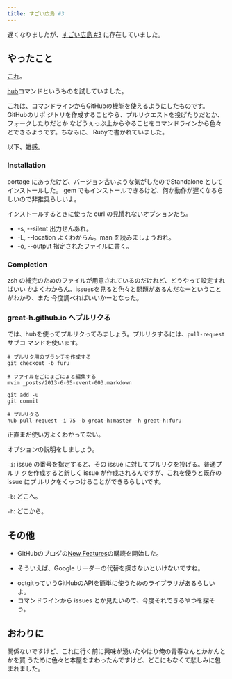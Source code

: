 ```yaml
---
title: すごい広島 #3
---
```


遅くなりましたが、[すごい広島 #3](http://great-h.github.io/events/event-003.html)
に存在していました。

やったこと
----------

[これ](https://github.com/great-h/great-h.github.io/issues/75)。

[hub](https://github.com/defunkt/hub)コマンドというものを試していました。

これは、コマンドラインからGitHubの機能を使えるようにしたものです。GitHubのリポ
ジトリを作成することやら、プルリクエストを投げたりだとか、フォークしたりだとか
などうぇっぶ上からやることをコマンドラインから色々とできるようです。ちなみに、
Rubyで書かれていました。

以下、雑感。

### Installation

portage にあったけど、バージョン古いような気がしたのでStandalone としてインストールした。
gem でもインストールできるけど、何か動作が遅くなるらしいので非推奨らしいよ。

インストールするときに使った curl の見慣れないオプションたち。

* -s, \--silent 出力せんあれ。
* -L, \--location よくわからん。man を読みましょうおれ。
* -o, \--output <file> 指定されたファイルに書く。

### Completion

zsh の補完のためのファイルが用意されているのだけれど、どうやって設定すればいい
かよくわからん。issuesを見ると色々と問題があるんだなーということがわかり、また
今度調べればいいかーとなった。

### great-h.github.io へプルリクる

では、hubを使ってプルリクってみましょう。プルリクするには、`pull-request` サブコ
マンドを使います。

    # プルリク用のブランチを作成する
    git checkout -b furu

    # ファイルをごにょごにょと編集する
    mvim _posts/2013-6-05-event-003.markdown

    git add -u
    git commit

    # プルリクる
    hub pull-request -i 75 -b great-h:master -h great-h:furu

正直まだ使い方よくわかってない。

オプションの説明をしましょう。

`-i`: issue の番号を指定すると、その issue に対してプルリクを投げる。普通プルリ
クを作成すると新しく issue が作成されるんですが、これを使うと既存の issue にプ
ルリクをくっつけることができるらしいです。

`-b`: どこへ。

`-h`: どこから。


その他
------

* GitHubのブログの[New Features](https://github.com/blog/ship.atom)の購読を開始した。
 - そういえば、Google リーダーの代替を探さないといけないですね。
* octgitっていうGitHubのAPIを簡単に使うためのライブラリがあるらしいよ。
* コマンドラインから issues とか見たいので、今度それできるやつを探そう。


おわりに
--------

関係ないですけど、これに行く前に興味が湧いたやはり俺の青春なんとかかんとかを買
うために色々と本屋をまわったんですけど、どこにもなくて悲しみに包まれました。
